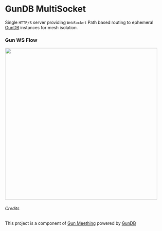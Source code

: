# GunDB MultiSocket
Single `HTTP/S` server providing `WebSocket` Path based routing to ephemeral [GunDB](https://gun.eco) instances for mesh isolation.

### Gun WS Flow

<img src="https://user-images.githubusercontent.com/1423657/79556065-d4b55e00-80a0-11ea-8a6a-b85aa0c90cf0.png" width=500/>


###### Credits
This project is a component of [Gun Meething](https://github.com/meething/webrtc-gun) powered by [GunDB](https://gun.eco)


